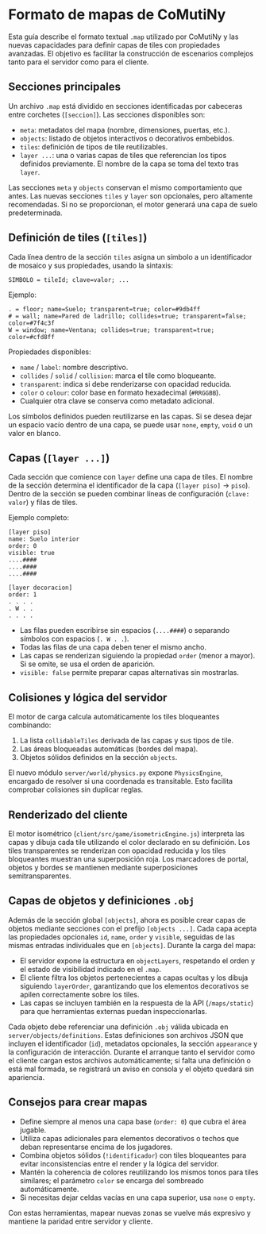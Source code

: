 # Formato de mapas de CoMutiNy

Esta guía describe el formato textual `.map` utilizado por CoMutiNy y las nuevas
capacidades para definir capas de tiles con propiedades avanzadas. El objetivo
es facilitar la construcción de escenarios complejos tanto para el servidor
como para el cliente.

## Secciones principales

Un archivo `.map` está dividido en secciones identificadas por cabeceras entre
corchetes (`[seccion]`). Las secciones disponibles son:

- `meta`: metadatos del mapa (nombre, dimensiones, puertas, etc.).
- `objects`: listado de objetos interactivos o decorativos embebidos.
- `tiles`: definición de tipos de tile reutilizables.
- `layer ...`: una o varias capas de tiles que referencian los tipos definidos
  previamente. El nombre de la capa se toma del texto tras `layer`.

Las secciones `meta` y `objects` conservan el mismo comportamiento que antes.
Las nuevas secciones `tiles` y `layer` son opcionales, pero altamente
recomendadas. Si no se proporcionan, el motor generará una capa de suelo
predeterminada.

## Definición de tiles (`[tiles]`)

Cada línea dentro de la sección `tiles` asigna un símbolo a un identificador de
mosaico y sus propiedades, usando la sintaxis:

```
SIMBOLO = tileId; clave=valor; ...
```

Ejemplo:

```
. = floor; name=Suelo; transparent=true; color=#9db4ff
# = wall; name=Pared de ladrillo; collides=true; transparent=false; color=#7f4c3f
W = window; name=Ventana; collides=true; transparent=true; color=#cfd8ff
```

Propiedades disponibles:

- `name` / `label`: nombre descriptivo.
- `collides` / `solid` / `collision`: marca el tile como bloqueante.
- `transparent`: indica si debe renderizarse con opacidad reducida.
- `color` o `colour`: color base en formato hexadecimal (`#RRGGBB`).
- Cualquier otra clave se conserva como metadato adicional.

Los símbolos definidos pueden reutilizarse en las capas. Si se desea dejar un
espacio vacío dentro de una capa, se puede usar `none`, `empty`, `void` o un
valor en blanco.

## Capas (`[layer ...]`)

Cada sección que comience con `layer` define una capa de tiles. El nombre de la
sección determina el identificador de la capa (`[layer piso]` → `piso`). Dentro
de la sección se pueden combinar líneas de configuración (`clave: valor`) y
filas de tiles.

Ejemplo completo:

```
[layer piso]
name: Suelo interior
order: 0
visible: true
....####
....####
....####

[layer decoracion]
order: 1
. . . .
. W . .
. . . .
```

- Las filas pueden escribirse sin espacios (`....####`) o separando símbolos con
  espacios (`. W . .`).
- Todas las filas de una capa deben tener el mismo ancho.
- Las capas se renderizan siguiendo la propiedad `order` (menor a mayor). Si se
  omite, se usa el orden de aparición.
- `visible: false` permite preparar capas alternativas sin mostrarlas.

## Colisiones y lógica del servidor

El motor de carga calcula automáticamente los tiles bloqueantes combinando:

1. La lista `collidableTiles` derivada de las capas y sus tipos de tile.
2. Las áreas bloqueadas automáticas (bordes del mapa).
3. Objetos sólidos definidos en la sección `objects`.

El nuevo módulo `server/world/physics.py` expone `PhysicsEngine`, encargado de
resolver si una coordenada es transitable. Esto facilita comprobar colisiones
sin duplicar reglas.

## Renderizado del cliente

El motor isométrico (`client/src/game/isometricEngine.js`) interpreta las capas
y dibuja cada tile utilizando el color declarado en su definición. Los tiles
transparentes se renderizan con opacidad reducida y los tiles bloqueantes
muestran una superposición roja. Los marcadores de portal, objetos y bordes se
mantienen mediante superposiciones semitransparentes.

## Capas de objetos y definiciones `.obj`

Además de la sección global `[objects]`, ahora es posible crear capas de
objetos mediante secciones con el prefijo `[objects ...]`. Cada capa acepta las
propiedades opcionales `id`, `name`, `order` y `visible`, seguidas de las mismas
entradas individuales que en `[objects]`. Durante la carga del mapa:

- El servidor expone la estructura en `objectLayers`, respetando el orden y el
  estado de visibilidad indicado en el `.map`.
- El cliente filtra los objetos pertenecientes a capas ocultas y los dibuja
  siguiendo `layerOrder`, garantizando que los elementos decorativos se
  apilen correctamente sobre los tiles.
- Las capas se incluyen también en la respuesta de la API (`/maps/static`) para
  que herramientas externas puedan inspeccionarlas.

Cada objeto debe referenciar una definición `.obj` válida ubicada en
`server/objects/definitions`. Estas definiciones son archivos JSON que incluyen
el identificador (`id`), metadatos opcionales, la sección `appearance` y la
configuración de interacción. Durante el arranque tanto el servidor como el
cliente cargan estos archivos automáticamente; si falta una definición o está
mal formada, se registrará un aviso en consola y el objeto quedará sin
apariencia.

## Consejos para crear mapas

- Define siempre al menos una capa base (`order: 0`) que cubra el área jugable.
- Utiliza capas adicionales para elementos decorativos o techos que deban
  representarse encima de los jugadores.
- Combina objetos sólidos (`!identificador`) con tiles bloqueantes para evitar
  inconsistencias entre el render y la lógica del servidor.
- Mantén la coherencia de colores reutilizando los mismos tonos para tiles
  similares; el parámetro `color` se encarga del sombreado automáticamente.
- Si necesitas dejar celdas vacías en una capa superior, usa `none` o `empty`.

Con estas herramientas, mapear nuevas zonas se vuelve más expresivo y mantiene
la paridad entre servidor y cliente.
